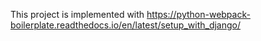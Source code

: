 This project is implemented with https://python-webpack-boilerplate.readthedocs.io/en/latest/setup_with_django/